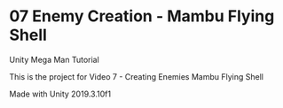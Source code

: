 # 07 Enemy Creation - Mambu Flying Shell

Unity Mega Man Tutorial

This is the project for Video 7 - Creating Enemies Mambu Flying Shell

Made with Unity 2019.3.10f1